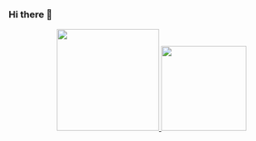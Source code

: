 ### Hi there 👋

<!--
**selminho/selminho** is a ✨ _special_ ✨ repository because its `README.md` (this file) appears on your GitHub profile.

Here are some ideas to get you started:

- 🔭 I’m currently working on ...
- 🌱 I’m currently learning ...
- 👯 I’m looking to collaborate on ...
- 🤔 I’m looking for help with ...
- 💬 Ask me about ...
- 📫 How to reach me: ...
- 😄 Pronouns: ...
- ⚡ Fun fact: ...
-->
<div align="center">
  <a href="https://github.com/selminho?tab=repositories">
  <img height="180em" src="https://github-readme-stats.vercel.app/api?username=selminho&show_icons=true&theme=radical"/>
  <img height="150em" src="https://github-readme-stats.vercel.app/api/top-langs/?username=selminho&layout=compact&theme=radical"/>
</div>
